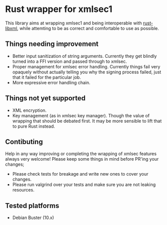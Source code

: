 # Rust wrapper for xmlsec1

This library aims at wrapping xmlsec1 and being interoperable with [rust-libxml](https://github.com/KWARC/rust-libxml), while attemting to be as correct and comfortable to use as possible.

## Things needing improvement

- Better input sanitization of string arguments. Currently they get blindly turned into a FFI version and passed through to xmlsec.
- Proper management for xmlsec error handling. Currently things fail very opaquely without actually telling you why the signing process failed, just that it failed for the particular job.
- More expressive error handling chain.

## Things not yet supported

- XML encryption.
- Key management (as in xmlsec key manager). Though the value of wrapping that should be debated first. It may be more sensible to lift that to pure Rust instead.

## Contibuting

Help in any way improving or completing the wrapping of xmlsec features always very welcome! Please keep some things in mind before PR'ing your changes;

- Please check tests for breakage and write new ones to cover your changes.
- Please run valgrind over your tests and make sure you are not leaking resources.

## Tested platforms

- Debian Buster (10.x)
